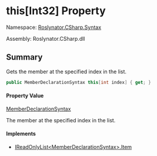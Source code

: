 # this\[Int32\] Property

Namespace: [Roslynator.CSharp.Syntax](../../README.md)

Assembly: Roslynator\.CSharp\.dll

## Summary

Gets the member at the specified index in the list\.

```csharp
public MemberDeclarationSyntax this[int index] { get; }
```

#### Property Value

[MemberDeclarationSyntax](https://docs.microsoft.com/en-us/dotnet/api/microsoft.codeanalysis.csharp.syntax.memberdeclarationsyntax)

The member at the specified index in the list\.

#### Implements

* [IReadOnlyList\<MemberDeclarationSyntax>.Item](https://docs.microsoft.com/en-us/dotnet/api/system.collections.generic.ireadonlylist-1.item)

